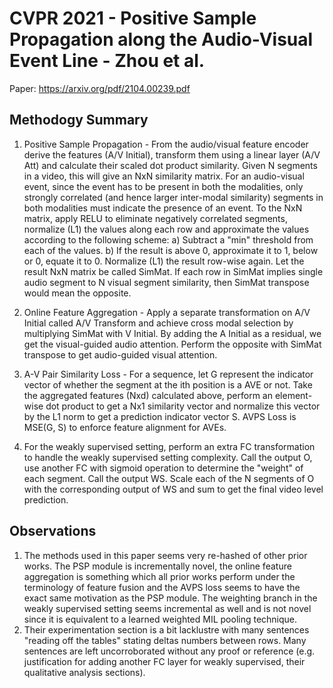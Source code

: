 # CVPR 2021 - Positive Sample Propagation along the Audio-Visual Event Line - Zhou et al. 

Paper: https://arxiv.org/pdf/2104.00239.pdf

## Methodogy Summary

1) Positive Sample Propagation - From the audio/visual feature encoder derive the features (A/V Initial), transform them using a linear layer (A/V Att) and calculate their scaled dot product similarity. Given N segments in a video, this will give an NxN similarity matrix. For an audio-visual event, since the event has to be present in both the modalities, only strongly correlated (and hence larger inter-modal similarity) segments in both modalities must indicate the presence of an event. To the NxN matrix, apply RELU to eliminate negatively correlated segments, normalize (L1) the values along each row and approximate the values according to the following scheme:
  a) Subtract a "min" threshold from each of the values.
  b) If the result is above 0, approximate it to 1, below or 0, equate it to 0.
Normalize (L1) the result row-wise again. Let the result NxN matrix be called SimMat. If each row in SimMat implies single audio segment to N visual segment similarity, then SimMat transpose would mean the opposite.

2) Online Feature Aggregation - Apply a separate transformation on A/V Initial called A/V Transform and achieve cross modal selection by multiplying SimMat with V Initial. By adding the A Initial as a residual, we get the visual-guided audio attention. Perform the opposite with SimMat transpose to get audio-guided visual attention.

3) A-V Pair Similarity Loss - For a sequence, let G represent the indicator vector of whether the segment at the ith position is a AVE or not. Take the aggregated features (Nxd) calculated above, perform an element-wise dot product to get a Nx1 similarity vector and normalize this vector by the L1 norm to get a prediction indicator vector S. AVPS Loss is MSE(G, S) to enforce feature alignment for AVEs.

4) For the weakly supervised setting, perform an extra FC transformation to handle the weakly supervised setting complexity. Call the output O, use another FC with sigmoid operation to determine the "weight" of each segment. Call the output WS. Scale each of the N segments of O with the corresponding output of WS and sum to get the final video level prediction.


## Observations

1) The methods used in this paper seems very re-hashed of other prior works. The PSP module is incrementally novel, the online feature aggregation is something which all prior works perform under the terminology of feature fusion and the AVPS loss seems to have the exact same motivation as the PSP module. The weighting branch in the weakly supervised setting seems incremental as well and is not novel since it is equivalent to a learned weighted MIL pooling technique.
2) Their experimentation section is a bit lacklustre with many sentences "reading off the tables" stating deltas numbers between rows. Many sentences are left uncorroborated without any proof or reference (e.g. justification for adding another FC layer for weakly supervised, their qualitative analysis sections).
